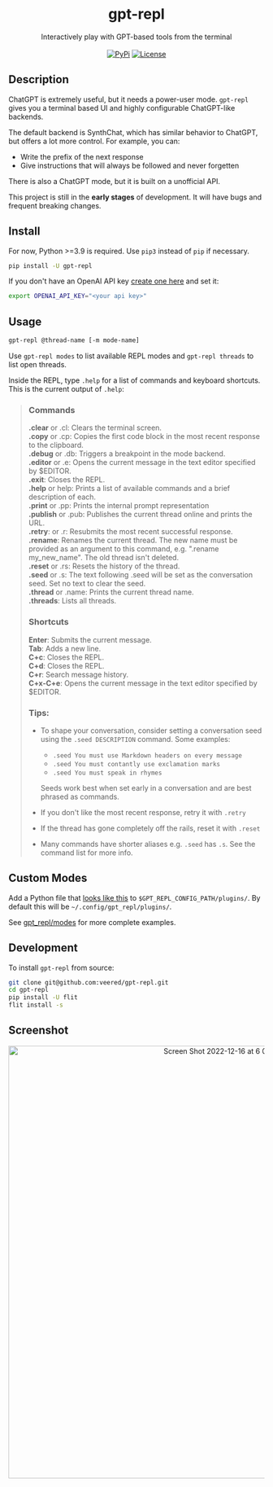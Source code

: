 <h1 align="center">gpt-repl</h1>
<p align="center">
    Interactively play with GPT-based tools from the terminal
    <br />
    <br />
    <a href="https://pypi.python.org/pypi/gpt-repl/"><img alt="PyPi" src="https://img.shields.io/pypi/v/gpt-repl.svg?style=flat-square"></a>
    <a href="https://github.com/veered/gpt-repl/blob/main/LICENSE"><img alt="License" src="https://img.shields.io/github/license/veered/gpt-repl.svg?style=flat-square"></a>
</p>

## Description
ChatGPT is extremely useful, but it needs a power-user mode. `gpt-repl` gives you a terminal based UI and highly configurable ChatGPT-like backends.

The default backend is SynthChat, which has similar behavior to ChatGPT, but offers a lot more control. For example, you can:
- Write the prefix of the next response
- Give instructions that will always be followed and never forgetten

There is also a ChatGPT mode, but it is built on a unofficial API.

This project is still in the **early stages** of development. It will have bugs and frequent breaking changes.

## Install

For now, Python >=3.9 is required. Use `pip3` instead of `pip` if necessary.

```bash
pip install -U gpt-repl
```

If you don't have an OpenAI API key [create one here](https://beta.openai.com/account/api-keys) and set it:
```bash
export OPENAI_API_KEY="<your api key>"
```

## Usage
```bash
gpt-repl @thread-name [-m mode-name]
```

Use `gpt-repl modes` to list available REPL modes and `gpt-repl threads` to list open threads.

Inside the REPL, type `.help` for a list of commands and keyboard shortcuts. This is the current output of `.help`:
> ### Commands
> **.clear** or .cl: Clears the terminal screen. <br />
> **.copy** or .cp: Copies the first code block in the most recent response to the clipboard. <br />
> **.debug** or .db: Triggers a breakpoint in the mode backend. <br />
> **.editor** or .e: Opens the current message in the text editor specified by $EDITOR. <br />
> **.exit**: Closes the REPL. <br />
> **.help** or help: Prints a list of available commands and a brief description of each. <br />
> **.print** or .pp: Prints the internal prompt representation <br />
> **.publish** or .pub: Publishes the current thread online and prints the URL. <br />
> **.retry**: or .r: Resubmits the most recent successful response. <br />
> **.rename**: Renames the current thread. The new name must be provided as an argument to this command, e.g. ".rename my_new_name". The old thread isn't deleted. <br />
> **.reset** or .rs: Resets the history of the thread. <br />
> **.seed** or .s: The text following .seed will be set as the conversation seed. Set no text to clear the seed. <br />
> **.thread** or .name: Prints the current thread name. <br />
> **.threads**: Lists all threads. <br />
>
> ### Shortcuts
> **Enter**: Submits the current message. <br />
> **Tab**: Adds a new line. <br />
> **C+c**: Closes the REPL. <br />
> **C+d**: Closes the REPL. <br />
> **C+r**: Search message history. <br />
> **C+x-C+e**: Opens the current message in the text editor specified by $EDITOR.
>
> ### Tips:
> - To shape your conversation, consider setting a conversation seed using the `.seed DESCRIPTION` command. Some examples:
>     - `.seed You must use Markdown headers on every message`
>     - `.seed You must contantly use exclamation marks`
>     - `.seed You must speak in rhymes`
>
>   Seeds work best when set early in a conversation and are best phrased as commands.
> - If you don't like the most recent response, retry it with `.retry`
> - If the thread has gone completely off the rails, reset it with `.reset`
>  - Many commands have shorter aliases e.g. `.seed` has `.s`. See the command list for more info.

## Custom Modes
Add a Python file that [looks like this](https://github.com/veered/gpt-repl/blob/main/examples/bruh_mode.py) to `$GPT_REPL_CONFIG_PATH/plugins/`. By default this will be `~/.config/gpt_repl/plugins/`.

See [gpt_repl/modes](https://github.com/veered/gpt-repl/tree/main/gpt_repl/modes) for more complete examples.

## Development
To install `gpt-repl` from source:
```bash
git clone git@github.com:veered/gpt-repl.git
cd gpt-repl
pip install -U flit
flit install -s
```

## Screenshot
<p align="center">
<img width="850" alt="Screen Shot 2022-12-16 at 6 09 31 PM" src="https://user-images.githubusercontent.com/247408/208211238-fe134de6-c3f3-4be2-b5bd-9f6bf3ec1fa3.png">
</p>
